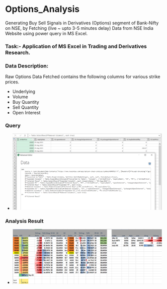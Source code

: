 # Options_Analysis
Generating Buy Sell Signals in Derivatives (Options) segment of Bank-Nifty on NSE, by Fetching (live ~ upto 3-5 minutes delay) Data from NSE India Website using power query in MS Excel.
### Task:- Application of MS Excel in Trading and Derivatives Research.

### Data Description:
Raw Options Data Fetched contains the following columns for various strike prices.
* Underlying
* Volume
* Buy Quantity
* Sell Quantity
* Open Interest

### Query
* ![plot](op2.PNG?raw=true)
### Analysis Result
* ![plot](op1.PNG?raw=true)

